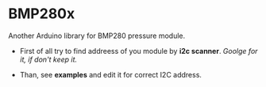 # BMP280x
Another Arduino library for BMP280 pressure module.

* First of all try to find addreess of you module by **i2c scanner**.
_Goolge for it, if don't keep it._

* Than, see **examples** and edit it for correct I2C address.

